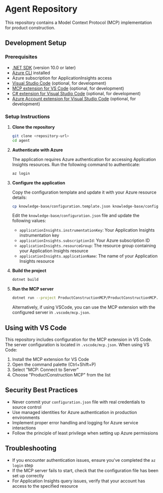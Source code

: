 # Agent Repository

This repository contains a Model Context Protocol (MCP) implementation for product construction.

## Development Setup

### Prerequisites

- [.NET SDK](https://dotnet.microsoft.com/download) (version 10.0 or later)
- [Azure CLI](https://docs.microsoft.com/en-us/cli/azure/install-azure-cli) installed
- Azure subscription for ApplicationInsights access
- [Visual Studio Code](https://code.visualstudio.com/) (optional, for development)
- [MCP extension for VS Code](https://marketplace.visualstudio.com/items?itemName=Microsoft.mcp) (optional, for development)
- [C# extension for Visual Studio Code](https://marketplace.visualstudio.com/items?itemName=ms-dotnettools.csharp) (optional, for development)
- [Azure Account extension for Visual Studio Code](https://marketplace.visualstudio.com/items?itemName=ms-vscode.azure-account) (optional, for development)

### Setup Instructions

1. **Clone the repository**

   ```bash
   git clone <repository-url>
   cd agent
   ```

2. **Authenticate with Azure**

   The application requires Azure authentication for accessing Application Insights resources. Run the following command to authenticate:

   ```bash
   az login
   ```

3. **Configure the application**

   Copy the configuration template and update it with your Azure resource details:

   ```bash
   cp knowledge-base/configuration.template.json knowledge-base/configuration.json
   ```

   Edit the `knowledge-base/configuration.json` file and update the following values:
   - `applicationInsights.instrumentationKey`: Your Application Insights instrumentation key
   - `applicationInsights.subscriptionId`: Your Azure subscription ID
   - `applicationInsights.resourceGroup`: The resource group containing your Application Insights resource
   - `applicationInsights.applicationName`: The name of your Application Insights resource

4. **Build the project**

   ```bash
   dotnet build
   ```

5. **Run the MCP server**

   ```bash
   dotnet run --project ProductConstructionMCP/ProductConstructionMCP.csproj
   ```

   Alternatively, if using VSCode, you can use the MCP extension with the configured server in `.vscode/mcp.json`.

## Using with VS Code

This repository includes configuration for the MCP extension in VS Code. The server configuration is located in `.vscode/mcp.json`. When using VS Code:

1. Install the MCP extension for VS Code
2. Open the command palette (Ctrl+Shift+P)
3. Select "MCP: Connect to Server"
4. Choose "ProductConstruction MCP" from the list

## Security Best Practices

- Never commit your `configuration.json` file with real credentials to source control
- Use managed identities for Azure authentication in production environments
- Implement proper error handling and logging for Azure service interactions
- Follow the principle of least privilege when setting up Azure permissions

## Troubleshooting

- If you encounter authentication issues, ensure you've completed the `az login` step
- If the MCP server fails to start, check that the configuration file has been set up correctly
- For Application Insights query issues, verify that your account has access to the specified resource